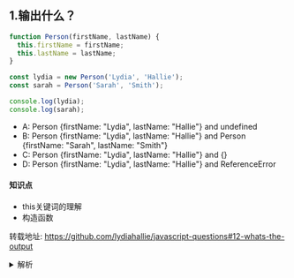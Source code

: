 ## 1.输出什么？
```javascript
function Person(firstName, lastName) {
  this.firstName = firstName;
  this.lastName = lastName;
}

const lydia = new Person('Lydia', 'Hallie');
const sarah = Person('Sarah', 'Smith');

console.log(lydia);
console.log(sarah);
```

- A: Person {firstName: "Lydia", lastName: "Hallie"} and undefined
- B: Person {firstName: "Lydia", lastName: "Hallie"} and Person {firstName: "Sarah", lastName: "Smith"}
- C: Person {firstName: "Lydia", lastName: "Hallie"} and {}
- D: Person {firstName: "Lydia", lastName: "Hallie"} and ReferenceError


#### 知识点
+ this关键词的理解
+ 构造函数


转载地址:
https://github.com/lydiahallie/javascript-questions#12-whats-the-output



<details>
<summary>解析</summary>
答案：A

解析：对于sarah而言，我们没有使用 new 关键词。使用了new关键词，this 就指向我们创建的一个空对象。然而，没有使用new关键词，this就指向全局对象。

this.firstName 赋值了Sarah，this.lastName赋值了Smith。实际上我们只是定义了全局的 global.firstName = 'Sarah'，global.lastName = 'Smith'。sarah 本身无定义，因为Person函数并没有返回值。
</details>
